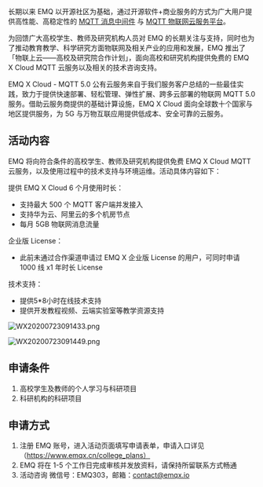 

长期以来 EMQ 以开源社区为基础，通过开源软件+商业服务的方式为广大用户提供高性能、高稳定性的 [MQTT 消息中间件](https://www.emqx.cn/products/broker) 与 [MQTT 物联网云服务平台](https://cloud.emqx.cn/)。 

为回馈广大高校学生、教师及研究机构人员对 EMQ 的长期关注与支持，同时也为了推动教育教学、科学研究方面物联网及相关产业的应用和发展，EMQ 推出了「物联上云——高校及研究院合作计划」，面向高校和研究机构提供免费的 EMQ X Cloud MQTT 云服务以及相关的技术咨询支持。

EMQ X Cloud - MQTT 5.0 公有云服务来自于我们服务客户总结的一些最佳实践，致力于提供快速部署、轻松管理、弹性扩展、跨多云部署的物联网 MQTT 5.0 服务。借助云服务商提供的基础计算设施，EMQ X Cloud 面向全球数十个国家与地区提供服务，为 5G 与万物互联应用提供低成本、安全可靠的云服务。       



## 活动内容

EMQ 将向符合条件的高校学生、教师及研究机构提供免费 EMQ X Cloud MQTT 云服务，以及使用过程中的技术支持与环境运维。活动具体内容如下：

提供 EMQ X Cloud 6 个月使用时长：

- 支持最大 500 个 MQTT 客户端并发接入
- 支持华为云、阿里云的多个机房节点
- 每月 5GB 物联网消息流量

企业版 License：

- 此前未通过合作渠道申请过 EMQ X 企业版 License 的用户，可同时申请 1000 线 x1 年时长 License

技术支持：

- 提供5*8小时在线技术支持
- 提供开发教程视频、云端实验室等教学资源支持

![WX20200723091433.png](https://static.emqx.net/images/cb9fb19a811ffb46f1862fa792e0f731.png)

![WX20200723091449.png](https://static.emqx.net/images/f220a0f06d824000216ebd1e845c22a5.png)


## 申请条件

1.	高校学生及教师的个人学习与科研项目
2.	科研机构的科研项目



## 申请方式

1.	注册 EMQ 账号，进入活动页面填写申请表单，申请入口详见（https://www.emqx.cn/college_plans）
2.	EMQ 将在 1-5 个工作日完成审核并发放资料，请保持所留联系方式畅通
3.	活动咨询 微信号：EMQ303，邮箱：contact@emqx.io

